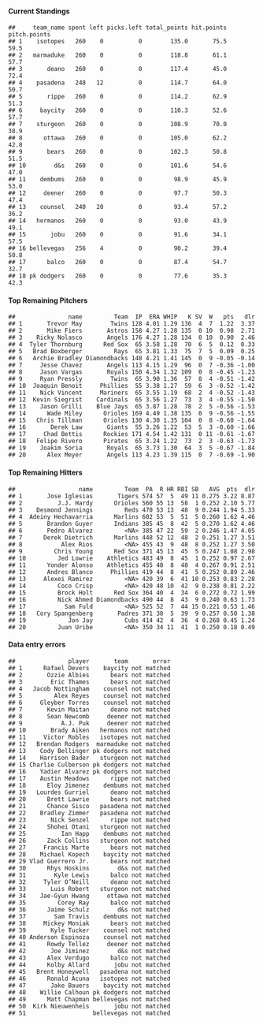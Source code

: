 #### Current Standings

    ##     team_name spent left picks.left total_points hit.points pitch.points
    ## 1    isotopes   260    0          0        135.0       75.5         59.5
    ## 2   marmaduke   260    0          0        118.8       61.1         57.7
    ## 3       deano   260    0          0        117.4       45.0         72.4
    ## 4    pasadena   248   12          0        114.7       64.0         50.7
    ## 5       rippe   260    0          0        114.2       62.9         51.3
    ## 6     baycity   260    0          0        110.3       52.6         57.7
    ## 7    sturgeon   260    0          0        108.9       70.0         38.9
    ## 8      ottawa   260    0          0        105.0       62.2         42.8
    ## 9       bears   260    0          0        102.3       50.8         51.5
    ## 10        d&s   260    0          0        101.6       54.6         47.0
    ## 11    dembums   260    0          0         98.9       45.9         53.0
    ## 12     deener   260    0          0         97.7       50.3         47.4
    ## 13    counsel   240   20          0         93.4       57.2         36.2
    ## 14   hermanos   260    0          0         93.0       43.9         49.1
    ## 15       jobu   260    0          0         91.6       34.1         57.5
    ## 16 bellevegas   256    4          0         90.2       39.4         50.8
    ## 17      balco   260    0          0         87.4       54.7         32.7
    ## 18 pk dodgers   260    0          0         77.6       35.3         42.3

#### Top Remaining Pitchers

    ##               name         Team  IP  ERA WHIP   K SV  W   pts   dlr
    ## 1       Trevor May        Twins 128 4.01 1.29 136  4  7  1.22  3.37
    ## 2       Mike Fiers       Astros 158 4.27 1.28 135  0 10  0.98  2.71
    ## 3    Ricky Nolasco       Angels 176 4.27 1.28 134  0 10  0.90  2.46
    ## 4  Tyler Thornburg      Red Sox  65 3.58 1.28  70  6  5  0.12  0.33
    ## 5   Brad Boxberger         Rays  65 3.81 1.33  75  7  5  0.09  0.25
    ## 6   Archie Bradley Diamondbacks 148 4.21 1.41 145  0  9 -0.05 -0.14
    ## 7     Jesse Chavez       Angels 113 4.15 1.29  96  0  7 -0.36 -1.00
    ## 8     Jason Vargas       Royals 150 4.34 1.32 109  0  8 -0.45 -1.23
    ## 9     Ryan Pressly        Twins  65 3.90 1.36  57  8  4 -0.51 -1.42
    ## 10  Joaquin Benoit     Phillies  55 3.38 1.27  59  6  3 -0.52 -1.42
    ## 11    Nick Vincent     Mariners  65 3.55 1.19  68  2  4 -0.52 -1.43
    ## 12  Kevin Siegrist    Cardinals  65 3.56 1.27  73  3  4 -0.55 -1.50
    ## 13    Jason Grilli    Blue Jays  65 3.87 1.28  78  2  5 -0.56 -1.53
    ## 14      Wade Miley      Orioles 169 4.49 1.38 135  0  9 -0.56 -1.55
    ## 15   Chris Tillman      Orioles 130 4.30 1.35 104  0  8 -0.60 -1.64
    ## 16       Derek Law       Giants  55 3.26 1.22  53  5  3 -0.60 -1.66
    ## 17     Chad Bettis      Rockies 171 4.54 1.42 131  0 11 -0.61 -1.67
    ## 18   Felipe Rivero      Pirates  65 3.24 1.22  73  2  3 -0.63 -1.73
    ## 19    Joakim Soria       Royals  65 3.73 1.30  64  3  5 -0.67 -1.84
    ## 20      Alex Meyer       Angels 113 4.23 1.39 115  0  7 -0.69 -1.90

#### Top Remaining Hitters

    ##                  name         Team  PA  R HR RBI SB   AVG  pts  dlr
    ## 1       Jose Iglesias       Tigers 574 57  5  49 11 0.275 3.22 8.87
    ## 2          J.J. Hardy      Orioles 560 55 13  58  1 0.252 2.10 5.77
    ## 3    Desmond Jennings         Reds 470 53 13  48  9 0.244 1.94 5.33
    ## 4  Adeiny Hechavarria      Marlins 602 53  5  51  5 0.260 1.62 4.46
    ## 5       Brandon Guyer      Indians 385 45  8  42  5 0.270 1.62 4.46
    ## 6       Pedro Alvarez         <NA> 385 47 22  59  2 0.246 1.47 4.05
    ## 7      Derek Dietrich      Marlins 448 52 12  48  2 0.251 1.27 3.51
    ## 8           Alex Rios         <NA> 455 43  9  48  8 0.252 1.27 3.50
    ## 9         Chris Young      Red Sox 371 45 13  45  5 0.247 1.08 2.98
    ## 10         Jed Lowrie    Athletics 483 49  8  45  1 0.252 0.97 2.67
    ## 11      Yonder Alonso    Athletics 455 48  8  48  4 0.267 0.91 2.51
    ## 12      Andres Blanco     Phillies 419 44  8  41  5 0.252 0.89 2.46
    ## 13     Alexei Ramirez         <NA> 420 39  6  41 10 0.253 0.83 2.28
    ## 14         Coco Crisp         <NA> 420 48 10  42  9 0.238 0.81 2.22
    ## 15         Brock Holt      Red Sox 364 40  4  34  6 0.272 0.72 1.99
    ## 16         Nick Ahmed Diamondbacks 490 44  8  43  9 0.240 0.63 1.73
    ## 17           Sam Fuld         <NA> 525 52  7  44 15 0.221 0.53 1.46
    ## 18   Cory Spangenberg       Padres 371 38  5  39  9 0.257 0.50 1.38
    ## 19            Jon Jay         Cubs 414 42  4  36  4 0.268 0.45 1.24
    ## 20         Juan Uribe         <NA> 350 34 11  41  1 0.250 0.18 0.49

#### Data entry errors

    ##               player       team       error
    ## 1      Rafael Devers    baycity not matched
    ## 2       Ozzie Albies      bears not matched
    ## 3        Eric Thames      bears not matched
    ## 4   Jacob Nottingham    counsel not matched
    ## 5         Alex Reyes    counsel not matched
    ## 6     Gleyber Torres    counsel not matched
    ## 7       Kevin Maitan      deano not matched
    ## 8       Sean Newcomb     deener not matched
    ## 9           A.J. Puk     deener not matched
    ## 10       Brady Aiken   hermanos not matched
    ## 11     Victor Robles   isotopes not matched
    ## 12   Brendan Rodgers  marmaduke not matched
    ## 13    Cody Bellinger pk dodgers not matched
    ## 14    Harrison Bader   sturgeon not matched
    ## 15 Charlie Culberson pk dodgers not matched
    ## 16    Yadier Alvarez pk dodgers not matched
    ## 17    Austin Meadows      rippe not matched
    ## 18      Eloy Jimenez    dembums not matched
    ## 19   Lourdes Gurriel      deano not matched
    ## 20      Brett Lawrie      bears not matched
    ## 21      Chance Sisco   pasadena not matched
    ## 22    Bradley Zimmer   pasadena not matched
    ## 23       Nick Senzel      rippe not matched
    ## 24      Shohei Otani   sturgeon not matched
    ## 25          Ian Happ    dembums not matched
    ## 26      Zack Collins   sturgeon not matched
    ## 27     Francis Marte      bears not matched
    ## 28    Michael Kopech    baycity not matched
    ## 29 Vlad Guerrero Jr.      bears not matched
    ## 30      Rhys Hoskins        d&s not matched
    ## 31        Kyle Lewis      balco not matched
    ## 32     Tyler O’Neill      deano not matched
    ## 33       Luis Robert   sturgeon not matched
    ## 34    Jae-Gyun Hwang     ottawa not matched
    ## 35         Corey Ray      balco not matched
    ## 36      Jaime Schulz        d&s not matched
    ## 37        Sam Travis    dembums not matched
    ## 38     Mickey Moniak      bears not matched
    ## 39       Kyle Tucker    counsel not matched
    ## 40 Anderson Espinoza    counsel not matched
    ## 41      Rowdy Tellez     deener not matched
    ## 42       Joe Jiminez        d&s not matched
    ## 43      Alex Verdugo      balco not matched
    ## 44      Kolby Allard       jobu not matched
    ## 45   Brent Honeywell   pasadena not matched
    ## 46      Ronald Acuna   isotopes not matched
    ## 47       Jake Bauers    baycity not matched
    ## 48    Willie Calhoun pk dodgers not matched
    ## 49      Matt Chapman bellevegas not matched
    ## 50  Kirk Nieuwenheis       jobu not matched
    ## 51                   bellevegas not matched
